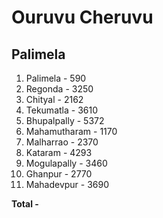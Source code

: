 # Ouruvu Cheruvu

## Palimela

1. Palimela - 590
2. Regonda - 3250
3. Chityal - 2162
4. Tekumatla - 3610
5. Bhupalpally - 5372
6. Mahamutharam - 1170
7. Malharrao - 2370
8. Kataram - 4293
9. Mogulapally - 3460
10. Ghanpur - 2770
11. Mahadevpur - 3690

  

**Total -** 

  

##